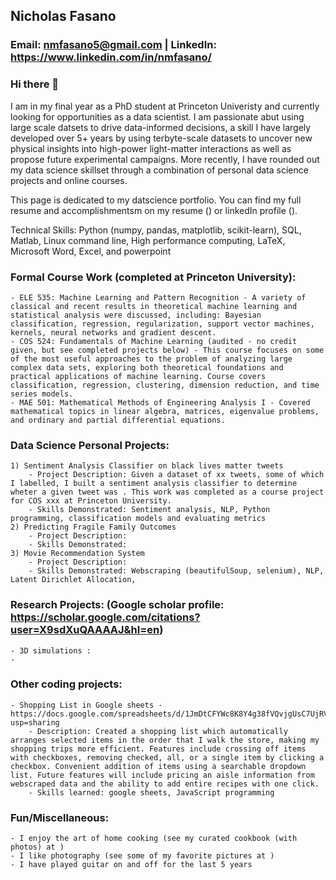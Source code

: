 ## Nicholas Fasano
### Email: nmfasano5@gmail.com | LinkedIn: https://www.linkedin.com/in/nmfasano/

### Hi there 👋

I am in my final year as a PhD student at Princeton Univeristy and currently looking for opportunities as a data scientist. I am passionate abut using large scale datsets to drive data-informed decisions, a skill I have largely developed over 5+ years by using terbyte-scale datasets to uncover new physical insights into high-power light-matter interactions as well as propose future experimental campaigns. More recently, I have rounded out my data science skillset through a combination of personal data science projects and online courses. 

This page is dedicated to my datscience portfolio. You can find my full resume and accomplishmentsm on my resume () or linkedIn profile ().

Technical Skills: Python (numpy, pandas, matplotlib, scikit-learn), SQL, Matlab, Linux command line, High performance computing, LaTeX, Microsoft Word, Excel, and powerpoint


### Formal Course Work (completed at Princeton University):
    - ELE 535: Machine Learning and Pattern Recognition - A variety of classical and recent results in theoretical machine learning and statistical analysis were discussed, including: Bayesian classification, regression, regularization, support vector machines, kernels, neural networks and gradient descent.
    - COS 524: Fundamentals of Machine Learning (audited - no credit given, but see completed projects below) - This course focuses on some of the most useful approaches to the problem of analyzing large complex data sets, exploring both theoretical foundations and practical applications of machine learning. Course covers classification, regression, clustering, dimension reduction, and time series models.
    - MAE 501: Mathematical Methods of Engineering Analysis I - Covered mathematical topics in linear algebra, matrices, eigenvalue problems, and ordinary and partial differential equations.


### Data Science Personal Projects:
    1) Sentiment Analysis Classifier on black lives matter tweets
        - Project Description: Given a dataset of xx tweets, some of which I labelled, I built a sentiment analysis classifier to determine wheter a given tweet was . This work was completed as a course project for COS xxx at Princeton University.
        - Skills Demonstrated: Sentiment analysis, NLP, Python programming, classification models and evaluating metrics
    2) Predicting Fragile Family Outcomes
        - Project Description:
        - Skills Demonstrated: 
    3) Movie Recommendation System
        - Project Description:
        - Skills Demonstrated: Webscraping (beautifulSoup, selenium), NLP, Latent Dirichlet Allocation,  

### Research Projects: (Google scholar profile: https://scholar.google.com/citations?user=X9sdXuQAAAAJ&hl=en)
    - 3D simulations : 
    -   

### Other coding projects:
    - Shopping List in Google sheets - https://docs.google.com/spreadsheets/d/1JmDtCFYWc8K8Y4g38fVQvjgUsC7UjRVS25mL4au47Pw/edit?usp=sharing
        - Description: Created a shopping list which automatically arranges selected items in the order that I walk the store, making my shopping trips more efficient. Features include crossing off items with checkboxes, removing checked, all, or a single item by clicking a checkbox. Convenient addition of items using a searchable dropdown list. Future features will include pricing an aisle information from webscraped data and the ability to add entire recipes with one click.
        - Skills learned: google sheets, JavaScript programming 

### Fun/Miscellaneous:
    - I enjoy the art of home cooking (see my curated cookbook (with photos) at )
    - I like photography (see some of my favorite pictures at ) 
    - I have played guitar on and off for the last 5 years




<!--
**nfasano/nfasano** is a ✨ _special_ ✨ repository because its `README.md` (this file) appears on your GitHub profile.

Here are some ideas to get you started:

- 🔭 I’m currently working on ...
- 🌱 I’m currently learning ...
- 👯 I’m looking to collaborate on ...
- 🤔 I’m looking for help with ...
- 💬 Ask me about ...
- 
- 😄 Pronouns: ...
- ⚡ Fun fact: ...
-->
